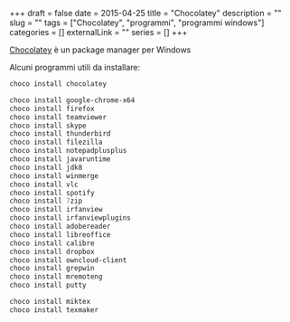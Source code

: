 +++ 
draft = false
date = 2015-04-25
title = "Chocolatey"
description = ""
slug = "" 
tags = ["Chocolatey", "programmi", "programmi windows"]
categories = []
externalLink = ""
series = []
+++

[Chocolatey](https://chocolatey.org/) è un package manager per Windows

Alcuni programmi utili da installare:

```ps
choco install chocolatey

choco install google-chrome-x64
choco install firefox
choco install teamviewer
choco install skype
choco install thunderbird
choco install filezilla
choco install notepadplusplus
choco install javaruntime
choco install jdk8
choco install winmerge
choco install vlc
choco install spotify
choco install 7zip
choco install irfanview
choco install irfanviewplugins
choco install adobereader
choco install libreoffice
choco install calibre
choco install dropbox
choco install owncloud-client
choco install grepwin
choco install mremoteng
choco install putty

choco install miktex
choco install texmaker
```